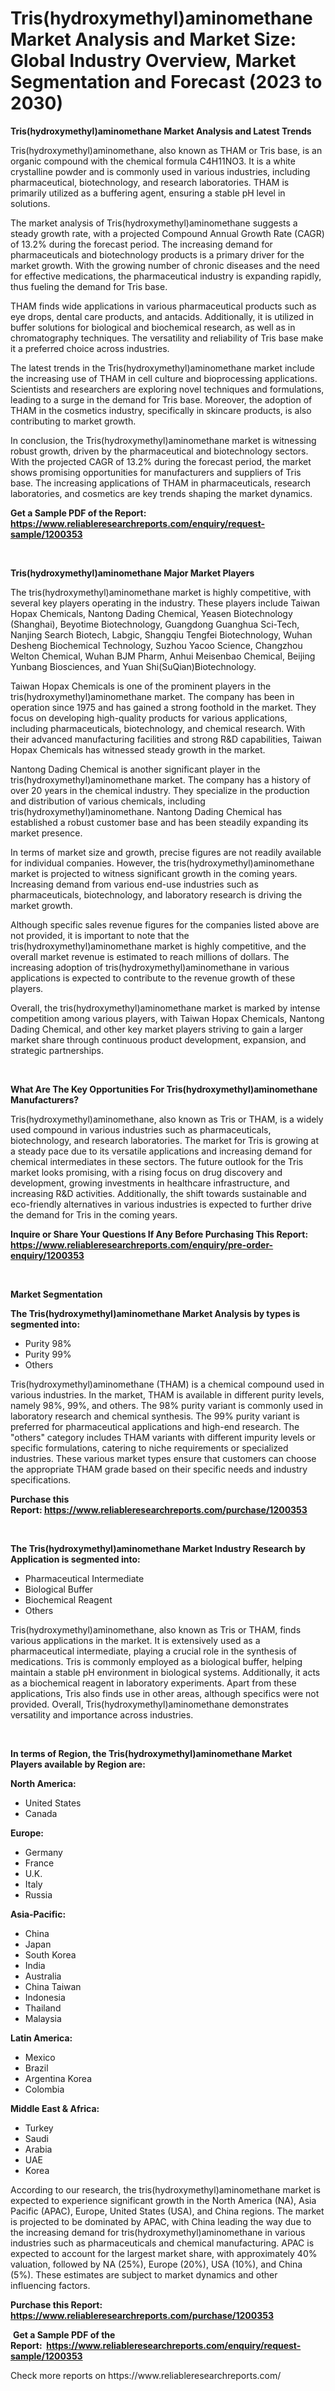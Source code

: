 <p><h1>Tris(hydroxymethyl)aminomethane Market Analysis and Market Size: Global Industry Overview, Market Segmentation and Forecast (2023 to 2030)</h1></p><p><strong>Tris(hydroxymethyl)aminomethane Market Analysis and Latest Trends</strong></p>
<p><p>Tris(hydroxymethyl)aminomethane, also known as THAM or Tris base, is an organic compound with the chemical formula C4H11NO3. It is a white crystalline powder and is commonly used in various industries, including pharmaceutical, biotechnology, and research laboratories. THAM is primarily utilized as a buffering agent, ensuring a stable pH level in solutions.</p><p>The market analysis of Tris(hydroxymethyl)aminomethane suggests a steady growth rate, with a projected Compound Annual Growth Rate (CAGR) of 13.2% during the forecast period. The increasing demand for pharmaceuticals and biotechnology products is a primary driver for the market growth. With the growing number of chronic diseases and the need for effective medications, the pharmaceutical industry is expanding rapidly, thus fueling the demand for Tris base.</p><p>THAM finds wide applications in various pharmaceutical products such as eye drops, dental care products, and antacids. Additionally, it is utilized in buffer solutions for biological and biochemical research, as well as in chromatography techniques. The versatility and reliability of Tris base make it a preferred choice across industries.</p><p>The latest trends in the Tris(hydroxymethyl)aminomethane market include the increasing use of THAM in cell culture and bioprocessing applications. Scientists and researchers are exploring novel techniques and formulations, leading to a surge in the demand for Tris base. Moreover, the adoption of THAM in the cosmetics industry, specifically in skincare products, is also contributing to market growth.</p><p>In conclusion, the Tris(hydroxymethyl)aminomethane market is witnessing robust growth, driven by the pharmaceutical and biotechnology sectors. With the projected CAGR of 13.2% during the forecast period, the market shows promising opportunities for manufacturers and suppliers of Tris base. The increasing applications of THAM in pharmaceuticals, research laboratories, and cosmetics are key trends shaping the market dynamics.</p></p>
<p><strong>Get a Sample PDF of the Report:&nbsp; <a href="https://www.reliableresearchreports.com/enquiry/request-sample/1200353">https://www.reliableresearchreports.com/enquiry/request-sample/1200353</a></strong></p>
<p>&nbsp;</p>
<p><strong>Tris(hydroxymethyl)aminomethane Major Market Players</strong></p>
<p><p>The tris(hydroxymethyl)aminomethane market is highly competitive, with several key players operating in the industry. These players include Taiwan Hopax Chemicals, Nantong Dading Chemical, Yeasen Biotechnology (Shanghai), Beyotime Biotechnology, Guangdong Guanghua Sci-Tech, Nanjing Search Biotech, Labgic, Shangqiu Tengfei Biotechnology, Wuhan Desheng Biochemical Technology, Suzhou Yacoo Science, Changzhou Welton Chemical, Wuhan BJM Pharm, Anhui Meisenbao Chemical, Beijing Yunbang Biosciences, and Yuan Shi(SuQian)Biotechnology. </p><p>Taiwan Hopax Chemicals is one of the prominent players in the tris(hydroxymethyl)aminomethane market. The company has been in operation since 1975 and has gained a strong foothold in the market. They focus on developing high-quality products for various applications, including pharmaceuticals, biotechnology, and chemical research. With their advanced manufacturing facilities and strong R&D capabilities, Taiwan Hopax Chemicals has witnessed steady growth in the market.</p><p>Nantong Dading Chemical is another significant player in the tris(hydroxymethyl)aminomethane market. The company has a history of over 20 years in the chemical industry. They specialize in the production and distribution of various chemicals, including tris(hydroxymethyl)aminomethane. Nantong Dading Chemical has established a robust customer base and has been steadily expanding its market presence.</p><p>In terms of market size and growth, precise figures are not readily available for individual companies. However, the tris(hydroxymethyl)aminomethane market is projected to witness significant growth in the coming years. Increasing demand from various end-use industries such as pharmaceuticals, biotechnology, and laboratory research is driving the market growth.</p><p>Although specific sales revenue figures for the companies listed above are not provided, it is important to note that the tris(hydroxymethyl)aminomethane market is highly competitive, and the overall market revenue is estimated to reach millions of dollars. The increasing adoption of tris(hydroxymethyl)aminomethane in various applications is expected to contribute to the revenue growth of these players. </p><p>Overall, the tris(hydroxymethyl)aminomethane market is marked by intense competition among various players, with Taiwan Hopax Chemicals, Nantong Dading Chemical, and other key market players striving to gain a larger market share through continuous product development, expansion, and strategic partnerships.</p></p>
<p>&nbsp;</p>
<p><strong>What Are The Key Opportunities For Tris(hydroxymethyl)aminomethane Manufacturers?</strong></p>
<p><p>Tris(hydroxymethyl)aminomethane, also known as Tris or THAM, is a widely used compound in various industries such as pharmaceuticals, biotechnology, and research laboratories. The market for Tris is growing at a steady pace due to its versatile applications and increasing demand for chemical intermediates in these sectors. The future outlook for the Tris market looks promising, with a rising focus on drug discovery and development, growing investments in healthcare infrastructure, and increasing R&D activities. Additionally, the shift towards sustainable and eco-friendly alternatives in various industries is expected to further drive the demand for Tris in the coming years.</p></p>
<p><strong>Inquire or Share Your Questions If Any Before Purchasing This Report: <a href="https://www.reliableresearchreports.com/enquiry/pre-order-enquiry/1200353">https://www.reliableresearchreports.com/enquiry/pre-order-enquiry/1200353</a></strong></p>
<p>&nbsp;</p>
<p><strong>Market Segmentation</strong></p>
<p><strong>The Tris(hydroxymethyl)aminomethane Market Analysis by types is segmented into:</strong></p>
<p><ul><li>Purity 98%</li><li>Purity 99%</li><li>Others</li></ul></p>
<p><p>Tris(hydroxymethyl)aminomethane (THAM) is a chemical compound used in various industries. In the market, THAM is available in different purity levels, namely 98%, 99%, and others. The 98% purity variant is commonly used in laboratory research and chemical synthesis. The 99% purity variant is preferred for pharmaceutical applications and high-end research. The "others" category includes THAM variants with different impurity levels or specific formulations, catering to niche requirements or specialized industries. These various market types ensure that customers can choose the appropriate THAM grade based on their specific needs and industry specifications.</p></p>
<p><strong>Purchase this Report:&nbsp;<a href="https://www.reliableresearchreports.com/purchase/1200353">https://www.reliableresearchreports.com/purchase/1200353</a></strong></p>
<p>&nbsp;</p>
<p><strong>The Tris(hydroxymethyl)aminomethane Market Industry Research by Application is segmented into:</strong></p>
<p><ul><li>Pharmaceutical Intermediate</li><li>Biological Buffer</li><li>Biochemical Reagent</li><li>Others</li></ul></p>
<p><p>Tris(hydroxymethyl)aminomethane, also known as Tris or THAM, finds various applications in the market. It is extensively used as a pharmaceutical intermediate, playing a crucial role in the synthesis of medications. Tris is commonly employed as a biological buffer, helping maintain a stable pH environment in biological systems. Additionally, it acts as a biochemical reagent in laboratory experiments. Apart from these applications, Tris also finds use in other areas, although specifics were not provided. Overall, Tris(hydroxymethyl)aminomethane demonstrates versatility and importance across industries.</p></p>
<p>&nbsp;</p>
<p><strong>In terms of Region, the Tris(hydroxymethyl)aminomethane Market Players available by Region are:</strong></p>
<p>
    <p> <strong> North America: </strong>
        <ul>
            <li>United States</li>
            <li>Canada</li>
        </ul>
        </p> 
    <p> <strong> Europe: </strong>
        <ul>
            <li>Germany</li>
            <li>France</li>
            <li>U.K.</li>
            <li>Italy</li>
            <li>Russia</li>
        </ul>
        </p> 
    <p> <strong> Asia-Pacific: </strong>
        <ul>
            <li>China</li>
            <li>Japan</li>
            <li>South Korea</li>
            <li>India</li>
            <li>Australia</li>
            <li>China Taiwan</li>
            <li>Indonesia</li>
            <li>Thailand</li>
            <li>Malaysia</li>
        </ul>
        </p> 
    <p> <strong> Latin America: </strong>
        <ul>
            <li>Mexico</li>
            <li>Brazil</li>
            <li>Argentina Korea</li>
            <li>Colombia</li>
        </ul>
        </p> 
    <p> <strong> Middle East & Africa: </strong>
        <ul>
            <li>Turkey</li>
            <li>Saudi</li>
            <li>Arabia</li>
            <li>UAE</li>
            <li>Korea</li>
        </ul>
    </p>
    </p>
<p><p>According to our research, the tris(hydroxymethyl)aminomethane market is expected to experience significant growth in the North America (NA), Asia Pacific (APAC), Europe, United States (USA), and China regions. The market is projected to be dominated by APAC, with China leading the way due to the increasing demand for tris(hydroxymethyl)aminomethane in various industries such as pharmaceuticals and chemical manufacturing. APAC is expected to account for the largest market share, with approximately 40% valuation, followed by NA (25%), Europe (20%), USA (10%), and China (5%). These estimates are subject to market dynamics and other influencing factors.</p></p>
<p><strong>Purchase this Report: <a href="https://www.reliableresearchreports.com/purchase/1200353">https://www.reliableresearchreports.com/purchase/1200353</a></strong></p>
<p>&nbsp;<strong>Get a Sample PDF of the Report:&nbsp;&nbsp;<a href="https://www.reliableresearchreports.com/enquiry/request-sample/1200353">https://www.reliableresearchreports.com/enquiry/request-sample/1200353</a></strong></p>
<p><strong></strong></p>
<p>Check more reports on https://www.reliableresearchreports.com/</p>